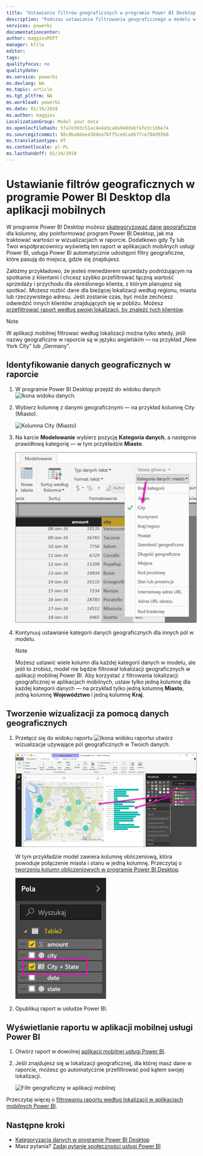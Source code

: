 ```yaml
---
title: "Ustawianie filtrów geograficznych w programie Power BI Desktop dla aplikacji mobilnych"
description: "Podczas ustawiania filtrowania geograficznego w modelu w programie Power BI Desktop możesz automatycznie filtrować dane według lokalizacji w aplikacjach mobilnych usługi Power BI."
services: powerbi
documentationcenter: 
author: maggiesMSFT
manager: kfile
editor: 
tags: 
qualityfocus: no
qualitydate: 
ms.service: powerbi
ms.devlang: NA
ms.topic: article
ms.tgt_pltfrm: NA
ms.workload: powerbi
ms.date: 01/16/2018
ms.author: maggies
LocalizationGroup: Model your data
ms.openlocfilehash: 5fa7e303c51ac4e4a5ca0a949dabfafe3c166e74
ms.sourcegitcommit: 88c8ba8dee4384ea7bff5cedcad67fce784d92b0
ms.translationtype: HT
ms.contentlocale: pl-PL
ms.lasthandoff: 02/24/2018
---
```

# <a name="set-geographic-filters-in-power-bi-desktop-for-the-mobile-apps"></a>Ustawianie filtrów geograficznych w programie Power BI Desktop dla aplikacji mobilnych
W programie Power BI Desktop możesz [skategoryzować dane geograficzne](desktop-data-categorization.md) dla kolumny, aby poinformować program Power BI Desktop, jak ma traktować wartości w wizualizacjach w raporcie. Dodatkowo gdy Ty lub Twoi współpracownicy wyświetlą ten raport w aplikacjach mobilnych usługi Power BI, usługa Power BI automatycznie udostępni filtry geograficzne, które pasują do miejsca, gdzie się znajdujesz. 

Załóżmy przykładowo, że jesteś menedżerem sprzedaży podróżującym na spotkanie z klientami i chcesz szybko przefiltrować łączną wartość sprzedaży i przychodu dla określonego klienta, z którym planujesz się spotkać. Możesz rozbić dane dla bieżącej lokalizacji według regionu, miasta lub rzeczywistego adresu. Jeśli zostanie czas, być może zechcesz odwiedzić innych klientów znajdujących się w pobliżu. Możesz [przefiltrować raport według swojej lokalizacji, by znaleźć tych klientów](mobile-apps-geographic-filtering.md).

> [!NOTE]
> W aplikacji mobilnej filtrować według lokalizacji można tylko wtedy, jeśli nazwy geograficzne w raporcie są w języku angielskim — na przykład „New York City” lub „Germany”.
> 
> 

## <a name="identify-geographic-data-in-your-report"></a>Identyfikowanie danych geograficznych w raporcie
1. W programie Power BI Desktop przejdź do widoku danych ![Ikona widoku danych](media/desktop-mobile-geofiltering/pbi_desktop_data_icon.png).
2. Wybierz kolumnę z danymi geograficznymi — na przykład kolumnę City (Miasto).
   
    ![Kolumna City (Miasto)](media/desktop-mobile-geofiltering/power-bi-desktop-geo-column.png)
3. Na karcie **Modelowanie** wybierz pozycję **Kategoria danych**, a następnie prawidłową kategorię — w tym przykładzie **Miasto**.
   
    ![Pole kategorii danych](media/desktop-mobile-geofiltering/power-bi-desktop-geo-category.png)
4. Kontynuuj ustawianie kategorii danych geograficznych dla innych pól w modelu. 
   
   > [!NOTE]
   > Możesz ustawić wiele kolumn dla każdej kategorii danych w modelu, ale jeśli to zrobisz, model nie będzie filtrował lokalizacji geograficznych w aplikacji mobilnej Power BI. Aby korzystać z filtrowania lokalizacji geograficznej w aplikacjach mobilnych, ustaw tylko jedną kolumnę dla każdej kategorii danych — na przykład tylko jedną kolumnę **Miasto**, jedną kolumnę **Województwo** i jedną kolumnę **Kraj**. 
   > 
   > 

## <a name="create-visuals-with-your-geographic-data"></a>Tworzenie wizualizacji za pomocą danych geograficznych
1. Przełącz się do widoku raportu ![Ikona widoku raportu](media/desktop-mobile-geofiltering/power-bi-desktop-report-icon.png)i utwórz wizualizacje używające pól geograficznych w Twoich danych. 
   
    ![Raport z mapą](media/desktop-mobile-geofiltering/power-bi-desktop-geo-report.png)
   
    W tym przykładzie model zawiera kolumnę obliczeniową, która powoduje połączenie miasta i stanu w jedną kolumnę. Przeczytaj o [tworzeniu kolumn obliczeniowych w programie Power BI Desktop](desktop-calculated-columns.md).
   
    ![Miasto + stan](media/desktop-mobile-geofiltering/power-bi-desktop-city-state-column.png)
2. Opublikuj raport w usłudze Power BI.

## <a name="view-the-report-in-power-bi-mobile-app"></a>Wyświetlanie raportu w aplikacji mobilnej usługi Power BI
1. Otwórz raport w dowolnej [aplikacji mobilnej usługi Power BI](mobile-apps-for-mobile-devices.md).
2. Jeśli znajdujesz się w lokalizacji geograficznej, dla której masz dane w raporcie, możesz go automatycznie przefiltrować pod kątem swojej lokalizacji.
   
    ![Filtr geograficzny w aplikacji mobilnej](media/desktop-mobile-geofiltering/power-bi-mobile-geo-map-set-filter.png)

Przeczytaj więcej o [filtrowaniu raportu według lokalizacji w aplikacjach mobilnych Power BI](mobile-apps-geographic-filtering.md).

## <a name="next-steps"></a>Następne kroki
* [Kategoryzacja danych w programie Power BI Desktop](desktop-data-categorization.md)  
* Masz pytania? [Zadaj pytanie społeczności usługi Power BI](http://community.powerbi.com/)

